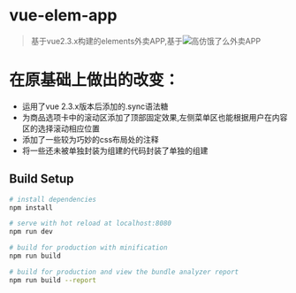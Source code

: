 # vue-elem-app

> 基于vue2.3.x构建的elements外卖APP,基于![高仿饿了么外卖APP](https://github.com/ustbhuangyi/vue-sell)

# 在原基础上做出的改变：

* 运用了vue 2.3.x版本后添加的.sync语法糖
* 为商品选项卡中的滚动区添加了顶部固定效果,左侧菜单区也能根据用户在内容区的选择滚动相应位置
* 添加了一些较为巧妙的css布局处的注释
* 将一些还未被单独封装为组建的代码封装了单独的组建

## Build Setup

``` bash
# install dependencies
npm install

# serve with hot reload at localhost:8080
npm run dev

# build for production with minification
npm run build

# build for production and view the bundle analyzer report
npm run build --report
```
